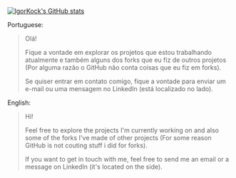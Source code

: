 [![IgorKock's GitHub stats](https://github-readme-stats.vercel.app/api?username=IgorKock)](https://github.com/anuraghazra/github-readme-stats)

Portuguese:
> Olá!
>
> Fique a vontade em explorar os projetos que estou trabalhando atualmente e também alguns dos forks que eu fiz de outros projetos (Por alguma razão o GitHub não conta coisas que eu fiz em forks).
>
> Se quiser entrar em contato comigo, fique a vontade para enviar um e-mail ou uma mensagem no LinkedIn (está localizado no lado).

English:
> Hi!
>
> Feel free to explore the projects I'm currently working on and also some of the forks I've made of other projects (For some reason GitHub is not couting stuff i did for forks).
>
> If you want to get in touch with me, feel free to send me an email or a message on LinkedIn (it's located on the side).